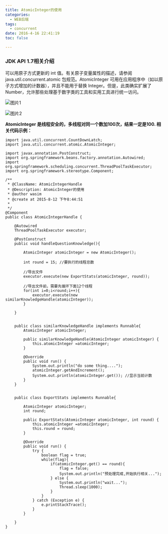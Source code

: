 ```yaml
---
title: AtomicInteger的使用
categories:
  - WEB后端
tags:
  - concurrent
date: 2016-4-16 22:41:19
toc: false

---
```


### JDK API 1.7相关介绍
可以用原子方式更新的 int 值。有关原子变量属性的描述，请参阅 java.util.concurrent.atomic 包规范。AtomicInteger 可用在应用程序中（如以原子方式增加的计数器），并且不能用于替换 Integer。但是，此类确实扩展了 Number，允许那些处理基于数字类的工具和实用工具进行统一访问。

![图片1](http://7xvfir.com1.z0.glb.clouddn.com/AtomicInteger%E7%9A%84%E4%BD%BF%E7%94%A8/1.png)

<!-- more -->
![图片2](http://7xvfir.com1.z0.glb.clouddn.com/AtomicInteger%E7%9A%84%E4%BD%BF%E7%94%A8/2.png)

**AtomicInteger 是线程安全的，多线程对同一个数加100次，结果一定是100.  相关代码示例：**


```
import java.util.concurrent.CountDownLatch;
import java.util.concurrent.atomic.AtomicInteger;

import javax.annotation.PostConstruct;
import org.springframework.beans.factory.annotation.Autowired;
import org.springframework.scheduling.concurrent.ThreadPoolTaskExecutor;
import org.springframework.stereotype.Component;

/**
 * @ClassName: AtomicIntegerHandle 
 * @Description: AtomicInteger的使用
 * @author wasim
 * @create at 2015-8-12 下午8:44:51
 *  
 */
@Component
public class AtomicIntegerHandle {
	
	@Autowired
	ThreadPoolTaskExecutor executor;
	
	@PostConstruct
	public void handleQuestionKnowledge(){
		
		AtomicInteger atomicInteger = new AtomicInteger();
		
		int round = 15; //要执行的线程总数
		
		//导出文件 
		executor.execute(new ExportStats(atomicInteger, round));
		
		//导出文件前，需要先循环下面12个线程
		for(int i=0;i<round;i++){
			executor.execute(new similarKnowledgeHandle(atomicInteger));
		}
		
	}
	
	
	public class similarKnowledgeHandle implements Runnable{
		AtomicInteger atomicInteger;
		
		public similarKnowledgeHandle(AtomicInteger atomicInteger) {
			this.atomicInteger =atomicInteger;
		}
		
		@Override
		public void run() {
			System.out.println("do some thing....");
			atomicInteger.getAndIncrement();
			System.out.println(atomicInteger.get()); //显示当前计数
		}
	}
	
	
	public class ExportStats implements Runnable{
		
		AtomicInteger atomicInteger;
		int round;
		
		public ExportStats(AtomicInteger atomicInteger, int round) {
			this.atomicInteger =atomicInteger;
			this.round = round;
		}
		
		@Override
		public void run() {
			try {
				boolean flag = true;
				while(flag){
					if(atomicInteger.get() == round){
						flag = false;
						System.out.println("预处理完成,开始执行相关...");
					} else {
						System.out.println("wait...");
						Thread.sleep(1000);
					}
				}
			} catch (Exception e) {
				e.printStackTrace();
			}
		}
		
	}
}
```
